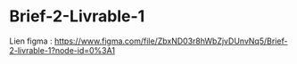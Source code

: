 # Brief-2-Livrable-1
Lien figma : https://www.figma.com/file/ZbxND03r8hWbZjvDUnvNq5/Brief-2-livrable-1?node-id=0%3A1
